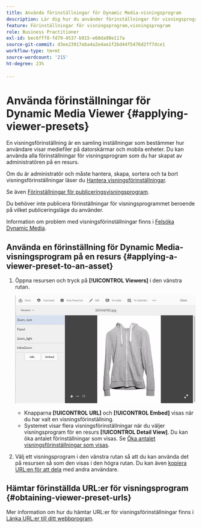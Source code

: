 ```yaml
---
title: Använda förinställningar för Dynamic Media-visningsprogram
description: Lär dig hur du använder förinställningar för visningsprogram i Dynamic Media.
feature: Förinställningar för visningsprogram,visningsprogram
role: Business Practitioner
exl-id: bec6fff8-fd79-4537-b915-e68da98e117a
source-git-commit: d3ee23917eba4a2e4ae1f2bd44f5476d2ff7dce1
workflow-type: tm+mt
source-wordcount: '215'
ht-degree: 23%

---
```


# Använda förinställningar för Dynamic Media Viewer {#applying-viewer-presets}

En visningsförinställning är en samling inställningar som bestämmer hur användare visar mediefiler på datorskärmar och mobila enheter. Du kan använda alla förinställningar för visningsprogram som du har skapat av administratören på en resurs.

Om du är administratör och måste hantera, skapa, sortera och ta bort visningsförinställningar läser du [Hantera visningsförinställningar](managing-viewer-presets.md).

Se även [Förinställningar för publiceringsvisningsprogram](managing-viewer-presets.md#publishing-viewer-presets).

Du behöver inte publicera förinställningar för visningsprogrammet beroende på vilket publiceringsläge du använder.

Information om problem med visningsförinställningar finns i [Felsöka Dynamic Media](troubleshoot-dm.md#viewers).

## Använda en förinställning för Dynamic Media-visningsprogram på en resurs {#applying-a-viewer-preset-to-an-asset}

1. Öppna resursen och tryck på **[!UICONTROL Viewers]** i den vänstra rutan.

   ![chlimage_1-104](assets/chlimage_1-104.png)

   * Knapparna **[!UICONTROL URL]** och **[!UICONTROL Embed]** visas när du har valt en visningsförinställning.
   * Systemet visar flera visningsförinställningar när du väljer visningsprogram för en resurs **[!UICONTROL Detail View]**. Du kan öka antalet förinställningar som visas. Se [Öka antalet visningsförinställningar som visas](managing-viewer-presets.md).

1. Välj ett visningsprogram i den vänstra rutan så att du kan använda det på resursen så som den visas i den högra rutan. Du kan även [kopiera URL:en för att dela](linking-urls-to-yourwebapplication.md) med andra användare.

## Hämtar förinställda URL:er för visningsprogram {#obtaining-viewer-preset-urls}

Mer information om hur du hämtar URL:er för visningsförinställningar finns i [Länka URL:er till ditt webbprogram](linking-urls-to-yourwebapplication.md).
